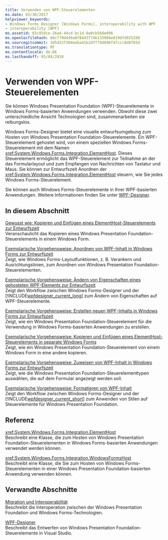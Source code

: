 ```yaml
---
title: Verwenden von WPF-Steuerelementen
ms.date: 03/30/2017
helpviewer_keywords:
- Windows Forms Designer [Windows Forms], interoperability with WPF
- interoperability [WPF]
ms.assetid: 03c85dce-26ad-44cd-bc1d-8e0cb56de096
ms.openlocfilehash: 8dcf79d449a8f8443774b133904e819dfd925288
ms.sourcegitcommit: 3d5d33f384eeba41b2dff79d096f47ccc8d8f03d
ms.translationtype: MT
ms.contentlocale: de-DE
ms.lasthandoff: 05/04/2018
---
```

# <a name="using-wpf-controls"></a>Verwenden von WPF-Steuerelementen
Sie können Windows Presentation Foundation (WPF)-Steuerelemente in Windows Forms-basierten Anwendungen verwenden. Obwohl diese zwei unterschiedliche Ansicht Technologien sind, zusammenarbeiten sie reibungslos.  
  
 Windows Forms-Designer bietet eine visuelle entwurfsumgebung zum Hosten von Windows Presentation Foundation-Steuerelemente. Ein WPF-Steuerelement gehostet wird, von einem speziellen Windows Forms-Steuerelement mit dem Namen <xref:System.Windows.Forms.Integration.ElementHost>. Dieses Steuerelement ermöglicht das WPF-Steuerelement zur Teilnahme an der das Formularlayout und zum Empfangen von Nachrichten von Tastatur und Maus. Sie können zur Entwurfszeit Anordnen der <xref:System.Windows.Forms.Integration.ElementHost> steuern, wie Sie jedes Windows Forms-Steuerelement.  
  
 Sie können auch Windows Forms-Steuerelemente in Ihrer WPF-basierten Anwendungen. Weitere Informationen finden Sie unter [WPF-Designer](http://msdn.microsoft.com/library/c6c65214-8411-4e16-b254-163ed4099c26).  
  
## <a name="in-this-section"></a>In diesem Abschnitt  
 [Gewusst wie: Kopieren und Einfügen eines ElementHost-Steuerelements zur Entwurfszeit](../../../../docs/framework/winforms/advanced/how-to-copy-and-paste-an-elementhost-control-at-design-time.md)  
 Veranschaulicht das Kopieren eines Windows Presentation Foundation-Steuerelements in einem Windows Form.  
  
 [Exemplarische Vorgehensweise: Anordnen von WPF-Inhalt in Windows Forms zur Entwurfszeit](../../../../docs/framework/winforms/advanced/walkthrough-arranging-wpf-content-on-windows-forms-at-design-time.md)  
 Zeigt, wie Windows Forms-Layoutfunktionen, z. B. Verankern und Ausrichtungslinien, zum Anordnen von Windows Presentation Foundation-Steuerelementen.  
  
 [Exemplarische Vorgehensweise: Ändern von Eigenschaften eines gehosteten WPF-Elements zur Entwurfszeit](../../../../docs/framework/winforms/advanced/walkthrough-changing-properties-of-a-hosted-wpf-element-at-design-time.md)  
 Zeigt den Workflow zwischen Windows Forms-Designer und der [!INCLUDE[wpfdesigner_current_long](../../../../includes/wpfdesigner-current-long-md.md)] zum Ändern von Eigenschaften auf WPF-Steuerelemente.  
  
 [Exemplarische Vorgehensweise: Erstellen neuen WPF-Inhalts in Windows Forms zur Entwurfszeit](../../../../docs/framework/winforms/advanced/walkthrough-creating-new-wpf-content-on-windows-forms-at-design-time.md)  
 Zeigt, wie ein Windows Presentation Foundation-Steuerelement für die Verwendung in Windows Forms-basierten Anwendungen zu erstellen.  
  
 [Exemplarische Vorgehensweise: Kopieren und Einfügen eines ElementHost-Steuerelements in separate Windows Forms](../../../../docs/framework/winforms/advanced/copy--paste-an-elementhost-control-into-forms.md)  
 Zeigt, wie ein Windows Presentation Foundation-Steuerelement von einem Windows Form in eine andere kopieren.  
  
 [Exemplarische Vorgehensweise: Zuweisen von WPF-Inhalt in Windows Forms zur Entwurfszeit](../../../../docs/framework/winforms/advanced/walkthrough-assigning-wpf-content-on-windows-forms-at-design-time.md)  
 Zeigt, wie die Windows Presentation Foundation-Steuerelementtypen auswählen, die auf dem Formular angezeigt werden soll.  
  
 [Exemplarische Vorgehensweise: Formatieren von WPF-Inhalt](../../../../docs/framework/winforms/advanced/walkthrough-styling-wpf-content.md)  
 Zeigt den Workflow zwischen Windows Forms-Designer und der [!INCLUDE[wpfdesigner_current_short](../../../../includes/wpfdesigner-current-short-md.md)] zum Anwenden von Stilen auf Steuerelemente für Windows Presentation Foundation.  
  
## <a name="reference"></a>Referenz  
 <xref:System.Windows.Forms.Integration.ElementHost>  
 Beschreibt eine Klasse, die zum Hosten von Windows Presentation Foundation-Steuerelementen in Windows Forms-basierten Anwendungen verwendet werden können.  
  
 <xref:System.Windows.Forms.Integration.WindowsFormsHost>  
 Beschreibt eine Klasse, die Sie zum Hosten von Windows Forms-Steuerelementen in einer Windows Presentation Foundation-basierten Anwendung verwenden können.  
  
## <a name="related-sections"></a>Verwandte Abschnitte  
 [Migration und Interoperabilität](../../../../docs/framework/wpf/advanced/migration-and-interoperability.md)  
 Beschreibt die Interoperation zwischen der Windows Presentation Foundation und Windows Forms-Technologien.  
  
 [WPF-Designer](http://msdn.microsoft.com/library/c6c65214-8411-4e16-b254-163ed4099c26)  
 Beschreibt das Entwerfen von Windows Presentation Foundation-Steuerelemente in Visual Studio.
